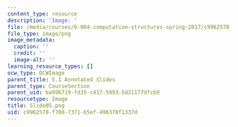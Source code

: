 ```yaml
---
content_type: resource
description: 'Image: '
file: /media/courses/6-004-computation-structures-spring-2017/c9962578f708737165ef496378f1337d_Slide05.png
file_type: image/png
image_metadata:
  caption: ''
  credit: ''
  image-alt: ''
learning_resource_types: []
ocw_type: OCWImage
parent_title: 5.1 Annotated Slides
parent_type: CourseSection
parent_uid: ba996719-fd35-c417-5993-5d31177dfcb9
resourcetype: Image
title: Slide05.png
uid: c9962578-f708-7371-65ef-496378f1337d
---
```

